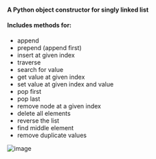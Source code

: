 #### A Python object constructor for singly linked list
#### Includes methods for:
- append
- prepend (append first)
- insert at given index
- traverse
- search for value
- get value at given index
- set value at given index and value
- pop first
- pop last
- remove node at a given index
- delete all elements
- reverse the list
- find middle element
- remove duplicate values

![image](https://github.com/JanetaToncheva/data_structures/assets/69761088/776b3473-5f32-42ac-9d21-d6e9944c3892)

